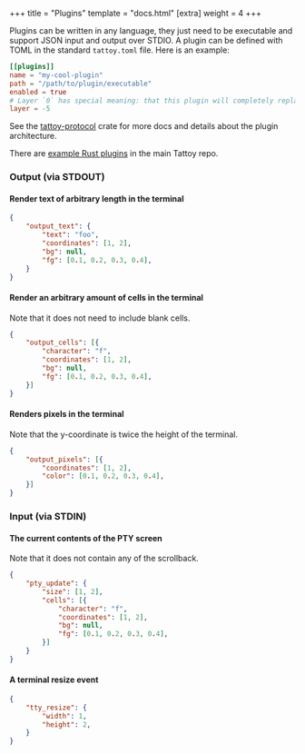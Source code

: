 +++
title = "Plugins"
template = "docs.html"
[extra]
weight = 4
+++

Plugins can be written in any language, they just need to be executable and support JSON input and output over STDIO. A plugin can be defined with TOML in the standard `tattoy.toml` file. Here is an example:
```toml
[[plugins]]
name = "my-cool-plugin"
path = "/path/to/plugin/executable"
enabled = true
# Layer `0` has special meaning: that this plugin will completely replace the user's TTY.
layer = -5
```

See the [tattoy-protocol](https://github.com/tombh/tattoy/tree/main/crates/tattoy-protocol) crate for more docs and details about the plugin architecture.

There are [example Rust plugins](https://github.com/tombh/tattoy/tree/main/crates/tattoy-plugins) in the main Tattoy repo.

### Output (via STDOUT)

#### Render text of arbitrary length in the terminal
```json
{
    "output_text": {
        "text": "foo",
        "coordinates": [1, 2],
        "bg": null,
        "fg": [0.1, 0.2, 0.3, 0.4],
    }
}
```

#### Render an arbitrary amount of cells in the terminal
Note that it does not need to include blank cells.
```json
{
    "output_cells": [{
        "character": "f",
        "coordinates": [1, 2],
        "bg": null,
        "fg": [0.1, 0.2, 0.3, 0.4],
    }]
}
```

#### Renders pixels in the terminal
Note that the y-coordinate is twice the height of the terminal.
```json
{
    "output_pixels": [{
        "coordinates": [1, 2],
        "color": [0.1, 0.2, 0.3, 0.4],
    }]
}
```

### Input (via STDIN)

#### The current contents of the PTY screen
Note that it does not contain any of the scrollback.
```json
{
    "pty_update": {
        "size": [1, 2],
        "cells": [{
            "character": "f",
            "coordinates": [1, 2],
            "bg": null,
            "fg": [0.1, 0.2, 0.3, 0.4],
        }]
    }
}

```

#### A terminal resize event
```json
{
    "tty_resize": {
        "width": 1,
        "height": 2,
    }
}
```
